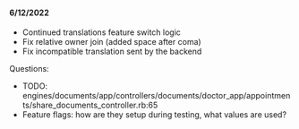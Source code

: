 #### 6/12/2022

  

-   Continued translations feature switch logic 
-   Fix relative owner join (added space after coma)
-   Fix incompatible translation sent by the backend

  

Questions:

-   TODO: engines/documents/app/controllers/documents/doctor_app/appointments/share_documents_controller.rb:65 
-   Feature flags: how are they setup during testing, what values are used?